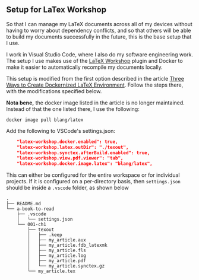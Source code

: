 ## Setup for LaTex Workshop

So that I can manage my LaTeX documents across all of my devices without having to worry about dependency conflicts, and so that others will be able to build my documents successfully in the future, this is the base setup that I use.

I work in Visual Studio Code, where I also do my software engineering work. The setup I use makes use of the [LaTeX Workshop](https://marketplace.visualstudio.com/items?itemName=James-Yu.latex-workshop) plugin and Docker to make it easier to automatically recompile my documents locally.

This setup is modified from the first option described in the article [Three Ways to Create Dockernized LaTeX Environment](https://towardsdatascience.com/three-ways-to-create-dockernized-latex-environment-2534163ee0c4). Follow the steps there, with the modifications specified below.

**Nota bene,** the docker image listed in the article is no longer maintained. Instead of that the one listed there, I use the following:

```SHELL
docker image pull blang/latex
```

Add the following to VSCode's settings.json:
```JSON
    "latex-workshop.docker.enabled": true,
    "latex-workshop.latex.outDir": "./texout",
    "latex-workshop.synctex.afterBuild.enabled": true,
    "latex-workshop.view.pdf.viewer": "tab",
    "latex-workshop.docker.image.latex": "blang/latex",
```
This can either be configured for the entire workspace or for individual projects. If it is configured on a per-directory basis, then `settings.json` should be inside a `.vscode` folder, as shown below

```SHELL
.
├── README.md
└── a-book-to-read
    ├── .vscode
    │   └── settings.json
    └── 001-ch1
        ├── texout
        │   ├── .keep
        │   ├── my_article.aux
        │   ├── my_article.fdb_latexmk
        │   ├── my_article.fls
        │   ├── my_article.log
        │   ├── my_article.pdf
        │   └── my_article.synctex.gz
        └── my_article.tex
```
